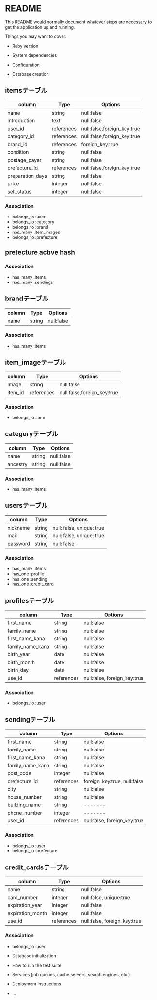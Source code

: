 # README

This README would normally document whatever steps are necessary to get the
application up and running.

Things you may want to cover:

* Ruby version

* System dependencies

* Configuration

* Database creation

## itemsテーブル
|column|Type|Options|
|------|----|-------|
|name|string|null:false|
|introduction|text|null:false|
|user_id|references|null:false,foreign_key:true|
|category_id|references|null:false,foreign_key:true|
|brand_id|references|foreign_key:true|
|condition|string|null:false|
|postage_payer|string|null:false|
|prefecture_id|references|null:false,foreign_key:true|(active_hash)
|preparation_days|string|null:false|
|price|integer|null:false|
|sell_status|integer|null:false|

### Association
- belongs_to :user
- belongs_to :category
- belongs_to :brand
- has_many :item_images
- belongs_to :prefecture

## prefecture active hash

### Association
- has_many :items
- has_many :sendings


## brandテーブル
|column|Type|Options|
|------|----|-------|
|name|string|null:false|

### Association
- has_many :items

## item_imageテーブル
|column|Type|Options|
|------|----|-------|
|image|string|null:false|
|item_id|references|null:false,foreign_key:true|

### Association
- belongs_to :item

## categoryテーブル
|column|Type|Options|
|------|----|-------|
|name|string|null:false|
|ancestry|string|null:false|(gem)

### Association
- has_many :items

## usersテーブル
|column|Type|Options|
|------|----|-------|
|nickname|string|null: false, unique: true|
|mail|string|null: false, unique: true|
|password|string|null: false|
### Association
- has_many :items
- has_one :profile
- has_one :sending
- has_one :credit_card


## profilesテーブル
|column|Type|Options|
|------|----|-------|
|first_name|string|null:false|
|family_name|string|null:false|
|first_name_kana|string|null:false|
|family_name_kana|string|null:false|
|birth_year|date|null:false|
|birth_month|date|null:false|
|birth_day|date|null:false|
|use_id|references|null:false, foreign_key:true|

### Association
- belongs_to :user

## sendingテーブル
|column|Type|Options|
|------|----|-------|
|first_name|string|null:false|
|family_name|string|null:false|
|first_name_kana|string|null:false|
|family_name_kana|string|null:false|
|post_code|integer|null:false|
|prefecture_id|references|foreign_key:true, null:false|
|city|string|null:false|
|house_number|string|null:false|
|building_name|string|-------|
|phone_number|integer|-------|
|user_id|references|null:false, foreign_key:true|

### Association
- belongs_to :user
- belongs_to :prefecture

## credit_cardsテーブル
|column|Type|Options|
|------|----|-------|
|name|string|null:false|
|card_number|integer|null:false, unique:true|
|expiration_year|integer|null:false|
|expiration_month|integer|null:false|
|use_id|references|null:false, foreign_key:true|

### Association
- belongs_to :user

* Database initialization

* How to run the test suite

* Services (job queues, cache servers, search engines, etc.)

* Deployment instructions

* ...


